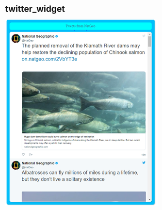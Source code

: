 # twitter_widget


![alt text](https://github.com/ishanmehta17/twitter_widget/blob/master/twitter_web_widget_img.PNG)
